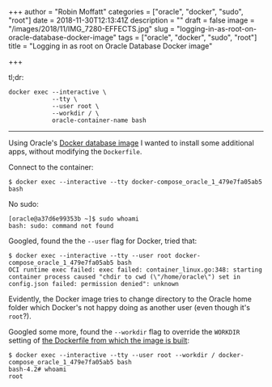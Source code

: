 +++
author = "Robin Moffatt"
categories = ["oracle", "docker", "sudo", "root"]
date = 2018-11-30T12:13:41Z
description = ""
draft = false
image = "/images/2018/11/IMG_7280-EFFECTS.jpg"
slug = "logging-in-as-root-on-oracle-database-docker-image"
tags = ["oracle", "docker", "sudo", "root"]
title = "Logging in as root on Oracle Database Docker image"

+++

tl;dr: 

    docker exec --interactive \
                --tty \
                --user root \
                --workdir / \
                oracle-container-name bash

---


Using Oracle's [Docker database image](https://github.com/oracle/docker-images/blob/master/OracleDatabase/SingleInstance/README.md) I wanted to install some additional apps, without modifying the `Dockerfile`. 

Connect to the container: 

```
$ docker exec --interactive --tty docker-compose_oracle_1_479e7fa05ab5 bash
```

No sudo: 

```
[oracle@a37d6e99353b ~]$ sudo whoami
bash: sudo: command not found
```

Googled, found the the `--user` flag for Docker, tried that: 

```
$ docker exec --interactive --tty --user root docker-compose_oracle_1_479e7fa05ab5 bash
OCI runtime exec failed: exec failed: container_linux.go:348: starting container process caused "chdir to cwd (\"/home/oracle\") set in config.json failed: permission denied": unknown
```

Evidently, the Docker image tries to change directory to the Oracle home folder which Docker's not happy doing as another user (even though it's `root`?). 

Googled some more, found the `--workdir` flag to override the `WORKDIR` setting of [the Dockerfile from which the image is built](https://github.com/oracle/docker-images/blob/master/OracleDatabase/SingleInstance/dockerfiles/12.2.0.1/Dockerfile#L105): 

```
$ docker exec --interactive --tty --user root --workdir / docker-compose_oracle_1_479e7fa05ab5 bash
bash-4.2# whoami
root
```
